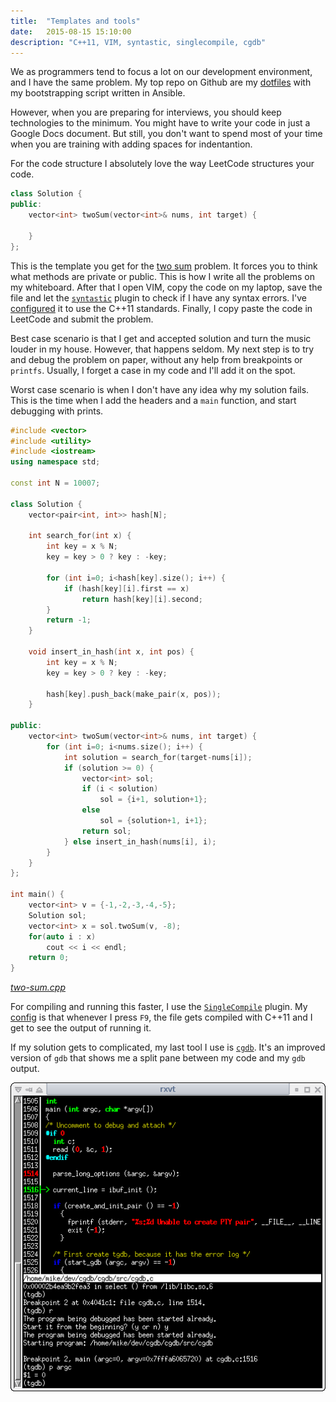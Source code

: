 ```yaml
---
title:  "Templates and tools"
date:   2015-08-15 15:10:00
description: "C++11, VIM, syntastic, singlecompile, cgdb"
---
```


We as programmers tend to focus a lot on our development environment, and I have
the same problem. My top repo on Github are my
[dotfiles](http://github.com/palcu/dotfiles) with my bootstrapping script
written in Ansible.

However, when you are preparing for interviews, you should keep technologies to 
the minimum. You might have to write your code in just a Google Docs document.
But still, you don't want to spend most of your time when you are training with
adding spaces for indentantion.

For the code structure I absolutely love the way LeetCode structures your code.

```c++
class Solution {
public:
    vector<int> twoSum(vector<int>& nums, int target) {

    }
};
```

This is the template you get for the [two sum][1] problem. It forces you to
think what methods are private or public. This is how I write all the problems
on my whiteboard. After that I open VIM, copy the code on my laptop, save the
file and let the [`syntastic`][2] plugin to check if I have any syntax errors.
I've [configured][3] it to use the C++11 standards. Finally, I copy paste the
code in LeetCode and submit the problem.

Best case scenario is that I get and accepted solution and turn the music louder
in my house. However, that happens seldom. My next step is to try and debug the
problem on paper, without any help from breakpoints or `printfs`. Usually, I
forget a case in my code and I'll add it on the spot.

Worst case scenario is when I don't have any idea why my solution fails. This is
the time when I add the headers and a `main` function, and start debugging with
prints.

```c++
#include <vector>
#include <utility>
#include <iostream>
using namespace std;

const int N = 10007;

class Solution {
    vector<pair<int, int>> hash[N];
    
    int search_for(int x) {
        int key = x % N;
        key = key > 0 ? key : -key;

        for (int i=0; i<hash[key].size(); i++) {
            if (hash[key][i].first == x)
                return hash[key][i].second;
        }
        return -1;
    }

    void insert_in_hash(int x, int pos) {
        int key = x % N;
        key = key > 0 ? key : -key;

        hash[key].push_back(make_pair(x, pos));
    }

public:
    vector<int> twoSum(vector<int>& nums, int target) {
        for (int i=0; i<nums.size(); i++) {
            int solution = search_for(target-nums[i]);
            if (solution >= 0) {
                vector<int> sol;
                if (i < solution)
                    sol = {i+1, solution+1};
                else
                    sol = {solution+1, i+1};
                return sol;
            } else insert_in_hash(nums[i], i);
        }
    }
};

int main() {
    vector<int> v = {-1,-2,-3,-4,-5};
    Solution sol;
    vector<int> x = sol.twoSum(v, -8);
    for(auto i : x)
        cout << i << endl;
    return 0;
}
```
[_two-sum.cpp_](https://github.com/palcu/Algorithm-Contest-Sources/blob/master/LeetCode/two-sum.cpp)

For compiling and running this faster, I use the [`SingleCompile`][5] plugin.
My [config][6] is that whenever I press `F9`, the file gets compiled with 
C++11 and I get to see the output of running it.

If my solution gets to complicated, my last tool I use is [`cgdb`][4]. It's an
improved version of `gdb` that shows me a split pane between my code and my
`gdb` output.

![cgdb](/assets/images/cgdb.png)

[1]: https://leetcode.com/problems/two-sum/
[2]: https://github.com/scrooloose/syntastic
[3]:
https://github.com/palcu/dotfiles/blob/7d5796369e78f3914ad0fcd2e50c201863f8bd38/home/.vimrc#L85-L88
[4]: https://cgdb.github.io
[5]: https://github.com/xuhdev/SingleCompile
[6]:
https://github.com/palcu/dotfiles/blob/7d5796369e78f3914ad0fcd2e50c201863f8bd38/home/.vimrc#L97-L99

